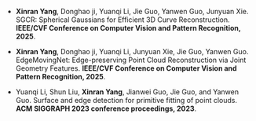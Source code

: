 - <strong>Xinran Yang</strong>, Donghao ji, Yuanqi Li, Jie Guo, Yanwen Guo, Junyuan Xie. SGCR: Spherical Gaussians for Efficient 3D Curve Reconstruction. <strong>IEEE/CVF Conference on Computer Vision and Pattern 
Recognition, 2025</strong>. 


- <strong>Xinran Yang</strong>, Donghao ji, Yuanqi Li, Junyuan Xie, Jie Guo, Yanwen Guo. EdgeMovingNet: Edge-preserving Point Cloud Reconstruction via Joint Geometry Features. <strong>IEEE/CVF Conference on Computer Vision and Pattern 
Recognition, 2025</strong>. 

- Yuanqi Li, Shun Liu, <strong>Xinran Yang</strong>, Jianwei Guo, Jie Guo, and Yanwen Guo. Surface and edge detection for primitive fitting of point clouds. <strong>ACM SIGGRAPH 2023 conference proceedings, 2023</strong>.






